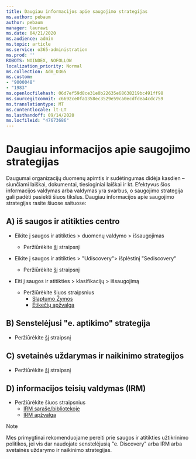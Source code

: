 ```yaml
---
title: Daugiau informacijos apie saugojimo strategijas
ms.author: pebaum
author: pebaum
manager: laurawi
ms.date: 04/21/2020
ms.audience: admin
ms.topic: article
ms.service: o365-administration
ms.prod: ''
ROBOTS: NOINDEX, NOFOLLOW
localization_priority: Normal
ms.collection: Adm_O365
ms.custom:
- "9000048"
- "1983"
ms.openlocfilehash: 06d7ef59d8ce31e0b22635e68638219bc491ff98
ms.sourcegitcommit: c6692ce0fa1358ec3529e59ca0ecdfdea4cdc759
ms.translationtype: MT
ms.contentlocale: lt-LT
ms.lasthandoff: 09/14/2020
ms.locfileid: "47673686"
---
```

# <a name="more-info-about-retention-policies"></a>Daugiau informacijos apie saugojimo strategijas

Daugumai organizacijų duomenų apimtis ir sudėtingumas didėja kasdien – siunčiami laiškai, dokumentai, tiesioginiai laiškai ir kt. Efektyvus šios informacijos valdymas arba valdymas yra svarbus, o saugojimo strategija gali padėti pasiekti šiuos tikslus. Daugiau informacijos apie saugojimo strategijas rasite šiuose saituose:

## <a name="a-from-security-and-compliance-center"></a>A) iš saugos ir atitikties centro

- Eikite į saugos ir atitikties > duomenų valdymo > išsaugojimas
  - Peržiūrėkite [šį](https://docs.microsoft.com/microsoft-365/compliance/retention-policies) straipsnį

- Eikite į saugos ir atitikties > "Udiscovery"> išplėstinį "Sediscovery" 
  - Peržiūrėkite [šį](https://docs.microsoft.com/microsoft-365/compliance/ediscovery-cases) straipsnį

- Eiti į saugos ir atitikties > klasifikacijų > išsaugojimą
  - Peržiūrėkite šiuos straipsnius
    - [Slaptumo Žymos](https://docs.microsoft.com/microsoft-365/compliance/sensitivity-labels)
    - [Etikečių apžvalga](https://docs.microsoft.com/microsoft-365/compliance/labels)

## <a name="b-legacy-ediscovery-policies"></a>B) Senstelėjusi "e. aptikimo" strategija

- Peržiūrėkite [šį](https://support.office.com/article/Set-up-an-eDiscovery-Center-in-SharePoint-Online-A18F8975-AA7F-43B4-A7D6-001D14744D8E) straipsnį

## <a name="c-site-closure-and-deletion-policies"></a>C) svetainės uždarymas ir naikinimo strategijos

- Peržiūrėkite [šį](https://support.office.com/article/Use-policies-for-site-closure-and-deletion-A8280D82-27FD-48C5-9ADF-8A5431208BA5) straipsnį  

## <a name="d-information-rights-management-irm"></a>D) informacijos teisių valdymas (IRM)

- Peržiūrėkite šiuos straipsnius
  - [IRM sąraše/bibliotekoje](https://support.office.com/article/apply-information-rights-management-to-a-list-or-library-3bdb5c4e-94fc-4741-b02f-4e7cc3c54aa1)
  - [IRM apžvalga](https://support.office.com/article/create-and-apply-information-management-policies-eb501fe9-2ef6-4150-945a-65a6451ee9e9)

> [!Note]
> Mes primygtinai rekomenduojame pereiti prie saugos ir atitikties užtikrinimo politikos, jei vis dar naudojate senstelėjusią "e. Discovery" arba IRM arba svetainės uždarymo ir naikinimo strategijas.
